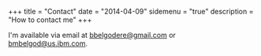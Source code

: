 +++
title = "Contact"
date = "2014-04-09"
sidemenu = "true"
description = "How to contact me"
+++

I'm available via email at bbelgodere@gmail.com or bmbelgod@us.ibm.com.
